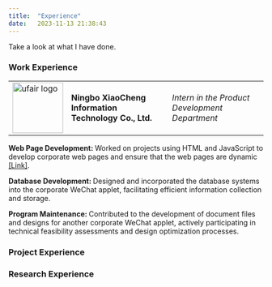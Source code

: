 ```yaml
---
title:  "Experience"
date:   2023-11-13 21:38:43
---
```

Take a look at what I have done.

### Work Experience

<div class="flip-card">
  <div class="flip-card-inner" id="flip-card-inner">
    <!-- <table class="work"> -->
    <table>
      <tr>
        <td colspan="2"><img src="{{ site.baseurl }}/images/Data/ufair.png" alt="ufair logo" style="width:100px;height:100px;"></td>
        <td><strong> Ningbo XiaoCheng Information Technology Co., Ltd. </strong></td>
        <td><em> Intern in the Product Development Department </em></td>
      </tr>
    </table>
    <div class="flip-card-back">
      <p><strong> Web Page Development: </strong> 
                  Worked on projects using HTML and JavaScript to develop corporate web pages and ensure that 
                  the web pages are dynamic <a href="https://ufair.net.cn/">[Link]</a>.
      </p> 
      <p><strong> Database Development: </strong> 
                  Designed and incorporated the database systems into the corporate WeChat applet, facilitating 
                  efficient information collection and storage.
      </p>
      <p><strong> Program Maintenance: </strong> 
                  Contributed to the development of document files and designs for another corporate WeChat applet, 
                  actively participating in technical feasibility assessments and design optimization processes.
      </p>
    </div>
  </div>
</div>

<!-- <table class="work">
  <tr>
    <td class="left"><strong> Ningbo XiaoCheng Information Technology Co., Ltd. </strong></td>
    <td class="right"><strong> Ningbo, China </strong></td>
  </tr>
  <tr>
    <td class="left"><em> Intern in the Product Development Department </em></td>
    <td class="right"><em> April 2019 – September 2021 </em></td>
  </tr>
  <tr>
    <td colspan="2"><strong> Web Page Development: </strong> 
                              Worked on projects using HTML and JavaScript to develop corporate web pages and ensure that the web pages are dynamic <a href="https://ufair.net.cn/">[Link]</a>.</td>
  </tr>
  <tr>
    <td colspan="2"><strong> Database Development: </strong> 
                              Designed and incorporated the database systems into the corporate WeChat applet, facilitating efficient information collection and storage </td>
  </tr>
  <tr>
    <td colspan="2"><strong> Program Maintenance: </strong> 
                              Contributed to the development of document files and designs for another corporate WeChat applet, actively participating in technical feasibility assessments and design optimization processes. </td>
  </tr>
</table> -->

### Project Experience


### Research Experience

